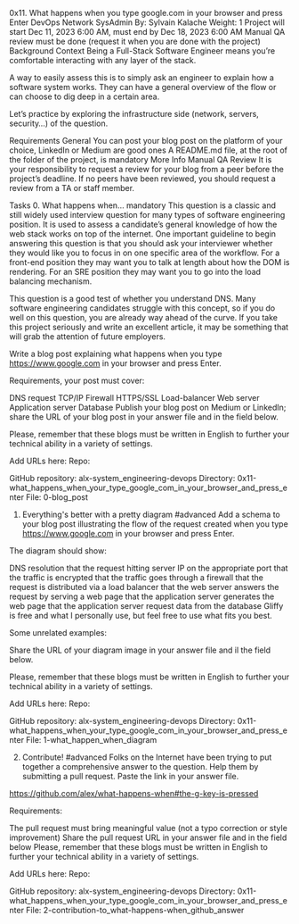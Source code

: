 0x11. What happens when you type google.com in your browser and press Enter
DevOps
Network
SysAdmin
 By: Sylvain Kalache
 Weight: 1
 Project will start Dec 11, 2023 6:00 AM, must end by Dec 18, 2023 6:00 AM
 Manual QA review must be done (request it when you are done with the project)
Background Context
Being a Full-Stack Software Engineer means you’re comfortable interacting with any layer of the stack.

A way to easily assess this is to simply ask an engineer to explain how a software system works. They can have a general overview of the flow or can choose to dig deep in a certain area.

Let’s practice by exploring the infrastructure side (network, servers, security…) of the question.



Requirements
General
You can post your blog post on the platform of your choice, LinkedIn or Medium are good ones
A README.md file, at the root of the folder of the project, is mandatory
More Info
Manual QA Review
It is your responsibility to request a review for your blog from a peer before the project’s deadline. If no peers have been reviewed, you should request a review from a TA or staff member.

Tasks
0. What happens when...
mandatory
This question is a classic and still widely used interview question for many types of software engineering position. It is used to assess a candidate’s general knowledge of how the web stack works on top of the internet. One important guideline to begin answering this question is that you should ask your interviewer whether they would like you to focus in on one specific area of the workflow. For a front-end position they may want you to talk at length about how the DOM is rendering. For an SRE position they may want you to go into the load balancing mechanism.

This question is a good test of whether you understand DNS. Many software engineering candidates struggle with this concept, so if you do well on this question, you are already way ahead of the curve. If you take this project seriously and write an excellent article, it may be something that will grab the attention of future employers.

Write a blog post explaining what happens when you type https://www.google.com in your browser and press Enter.

Requirements, your post must cover:

DNS request
TCP/IP
Firewall
HTTPS/SSL
Load-balancer
Web server
Application server
Database
Publish your blog post on Medium or LinkedIn; share the URL of your blog post in your answer file and in the field below.

Please, remember that these blogs must be written in English to further your technical ability in a variety of settings.

Add URLs here:
Repo:

GitHub repository: alx-system_engineering-devops
Directory: 0x11-what_happens_when_your_type_google_com_in_your_browser_and_press_enter
File: 0-blog_post
 
1. Everything's better with a pretty diagram
#advanced
Add a schema to your blog post illustrating the flow of the request created when you type https://www.google.com in your browser and press Enter.

The diagram should show:

DNS resolution
that the request hitting server IP on the appropriate port
that the traffic is encrypted
that the traffic goes through a firewall
that the request is distributed via a load balancer
that the web server answers the request by serving a web page
that the application server generates the web page
that the application server request data from the database
Gliffy is free and what I personally use, but feel free to use what fits you best.

Some unrelated examples:





Share the URL of your diagram image in your answer file and il the field below.

Please, remember that these blogs must be written in English to further your technical ability in a variety of settings.

Add URLs here:
Repo:

GitHub repository: alx-system_engineering-devops
Directory: 0x11-what_happens_when_your_type_google_com_in_your_browser_and_press_enter
File: 1-what_happen_when_diagram
 
2. Contribute!
#advanced
Folks on the Internet have been trying to put together a comprehensive answer to the question. Help them by submitting a pull request. Paste the link in your answer file.

https://github.com/alex/what-happens-when#the-g-key-is-pressed

Requirements:

The pull request must bring meaningful value (not a typo correction or style improvement)
Share the pull request URL in your answer file and in the field below
Please, remember that these blogs must be written in English to further your technical ability in a variety of settings.

Add URLs here:
Repo:

GitHub repository: alx-system_engineering-devops
Directory: 0x11-what_happens_when_your_type_google_com_in_your_browser_and_press_enter
File: 2-contribution-to_what-happens-when_github_answer

